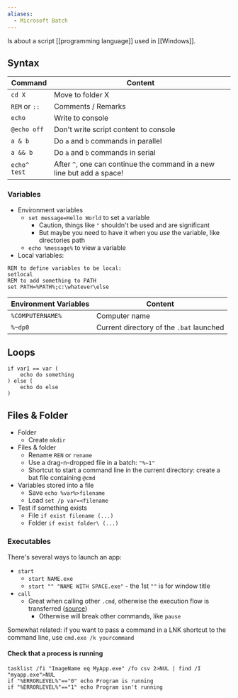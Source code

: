 ```yaml
---
aliases:
  - Microsoft Batch
---
```

Is about a script [[programming language]] used in [[Windows]].
## Syntax
Command | Content
-|-
`cd X` | Move to folder X
`REM` or `::` | Comments / Remarks
`echo` | Write to console
`@echo off` | Don't write script content to console
`a & b` | Do `a` and `b` commands in parallel
`a && b` | Do `a` and `b` commands in serial
`echo^ test` | After `^`, one can continue the command in a new line but add a space!

### Variables
- Environment variables
	- `set message=Hello World` to set a variable
		- Caution, things like `"` shouldn't be used and are significant
		- But maybe you need to have it when you *use* the variable, like directories path
	- `echo %message%` to view a variable
- Local variables:
```batch
REM to define variables to be local:
setlocal
REM to add something to PATH
set PATH=%PATH%;c:\whatever\else
```

| Environment Variables | Content       |
| --------------------- | ------------- |
| `%COMPUTERNAME%`      | Computer name |
| `%~dp0`               | Current directory of the `.bat` launched              |

## Loops
```batch
if var1 == var (
    echo do something
) else (
    echo do else
)
```
## Files & Folder
* Folder
    * Create `mkdir`
* Files & folder
    * Rename `REN` or `rename`
    * Use a drag-n-dropped file in a batch: `"%~1"`
    * Shortcut to start a command line in the current directory: create a bat file containing `@cmd`
* Variables stored into a file
    * Save `echo %var%>filename`
    * Load `set /p var=<filename`
* Test if something exists
    * File `if exist filename (...)`
    * Folder `if exist folder\ (...)`
### Executables
There's several ways to launch an app:
* `start`
	* `start NAME.exe`
	* `start "" "NAME WITH SPACE.exe"` - the 1st `""` is for window title
* `call`
	* Great when calling other `.cmd`, otherwise the execution flow is transferred ([source](https://stackoverflow.com/a/29624321))
		* Otherwise will break other commands, like `pause`

Somewhat related: if you want to pass a command in a LNK shortcut to the command line, use `cmd.exe /k yourcommand`
#### Check that a process is running
```batch
tasklist /fi "ImageName eq MyApp.exe" /fo csv 2>NUL | find /I "myapp.exe">NUL
if "%ERRORLEVEL%"=="0" echo Program is running
if "%ERRORLEVEL%"=="1" echo Program isn't running
```